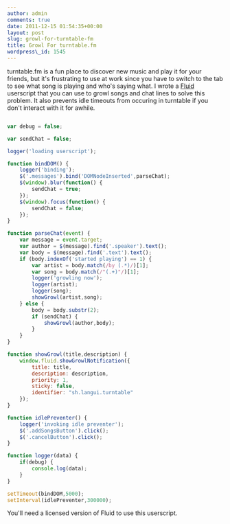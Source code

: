 ```yaml
---
author: admin
comments: true
date: 2011-12-15 01:54:35+00:00
layout: post
slug: growl-for-turntable-fm
title: Growl For turntable.fm
wordpress\_id: 1545
---
```


turntable.fm is a fun place to discover new music and play it for your friends, but it's frustrating to use at work since you have to switch to the tab to see what song is playing and who's saying what. I wrote a [Fluid](http://fluidapp.com) userscript that you can use to growl songs and chat lines to solve this problem. It also prevents idle timeouts from occuring in turntable if you don't interact with it for awhile.

```javascript

var debug = false;

var sendChat = false;

logger('loading userscript');

function bindDOM() {
    logger('binding');
    $('.messages').bind('DOMNodeInserted',parseChat);
    $(window).blur(function() {
        sendChat = true;
    });
    $(window).focus(function() {
        sendChat = false;
    });
}

function parseChat(event) {
    var message = event.target;
    var author = $(message).find('.speaker').text();
    var body = $(message).find('.text').text();
    if (body.indexOf('started playing') == 1) {
        var artist = body.match(/by (.*)/)[1];
        var song = body.match(/"(.+)"/)[1];
        logger('growling now');
        logger(artist);
        logger(song);
        showGrowl(artist,song);
    } else {
        body = body.substr(2);
        if (sendChat) {
            showGrowl(author,body);
        }
    }
}

function showGrowl(title,description) {
    window.fluid.showGrowlNotification({
        title: title, 
        description: description, 
        priority: 1, 
        sticky: false,
        identifier: "sh.langui.turntable"
    });
}

function idlePreventer() {
    logger('invoking idle preventer');
    $('.addSongsButton').click();
    $('.cancelButton').click();
}

function logger(data) {
    if(debug) {
        console.log(data);
    }
}

setTimeout(bindDOM,5000);
setInterval(idlePreventer,300000);

```


You'll need a licensed version of Fluid to use this userscript.
